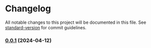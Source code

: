 # Changelog

All notable changes to this project will be documented in this file. See [standard-version](https://github.com/conventional-changelog/standard-version) for commit guidelines.

### [0.0.1](https://github.com/looplex-osi/common/compare/v0.1.3...v0.0.1) (2024-04-12)
